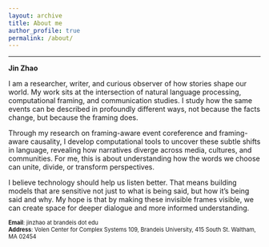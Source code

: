 ```yaml
---
layout: archive
title: About me
author_profile: true
permalink: /about/
---
```


---
<span style="font-size:1em">**Jin Zhao**</span>

I am a researcher, writer, and curious observer of how stories shape our world.
My work sits at the intersection of natural language processing, computational framing, and communication studies. I study how the same events can be described in profoundly different ways, not because the facts change, but because the framing does.

Through my research on framing-aware event coreference and framing-aware causality, I develop computational tools to uncover these subtle shifts in language, revealing how narratives diverge across media, cultures, and communities. For me, this is about understanding how the words we choose can unite, divide, or transform perspectives.

I believe technology should help us listen better. That means building models that are sensitive not just to what is being said, but how it’s being said and why. My hope is that by making these invisible frames visible, we can create space for deeper dialogue and more informed understanding.

<span style="font-size:0.8em">**Email**: jinzhao at brandeis dot edu</span><br/>
<span style="font-size:0.8em">**Address**: Volen Center for Complex Systems 109,
Brandeis University, 415 South St.
Waltham, MA 02454</span>
